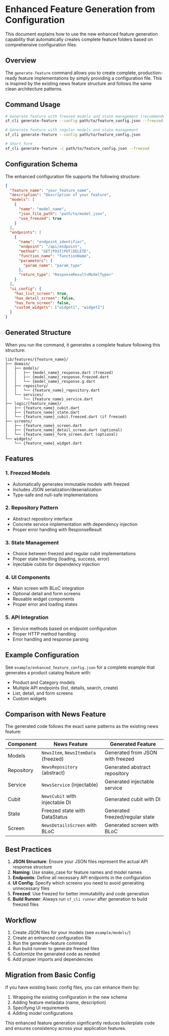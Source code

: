 # Enhanced Feature Generation from Configuration

This document explains how to use the new enhanced feature generation capability that automatically creates complete feature folders based on comprehensive configuration files.

## Overview

The `generate-feature` command allows you to create complete, production-ready feature implementations by simply providing a configuration file. This is inspired by the existing news feature structure and follows the same clean architecture patterns.

## Command Usage

```bash
# Generate feature with freezed models and state management (recommended)
sf_cli generate-feature --config path/to/feature_config.json --freezed

# Generate feature with regular models and state management
sf_cli generate-feature --config path/to/feature_config.json

# Short form
sf_cli generate-feature -c path/to/feature_config.json --freezed
```

## Configuration Schema

The enhanced configuration file supports the following structure:

```json
{
  "feature_name": "your_feature_name",
  "description": "Description of your feature",
  "models": [
    {
      "name": "model_name",
      "json_file_path": "path/to/model.json",
      "use_freezed": true
    }
  ],
  "endpoints": [
    {
      "name": "endpoint_identifier",
      "endpoint": "/api/endpoint",
      "method": "GET|POST|PUT|DELETE",
      "function_name": "functionName",
      "parameters": {
        "param_name": "param_type"
      },
      "return_type": "ResponseResult<ModelType>"
    }
  ],
  "ui_config": {
    "has_list_screen": true,
    "has_detail_screen": false,
    "has_form_screen": false,
    "custom_widgets": ["widget1", "widget2"]
  }
}
```

## Generated Structure

When you run the command, it generates a complete feature following this structure:

```
lib/features/{feature_name}/
├── domain/
│   ├── models/
│   │   ├── {model_name}_response.dart (freezed)
│   │   ├── {model_name}_response.freezed.dart
│   │   └── {model_name}_response.g.dart
│   ├── repository/
│   │   └── {feature_name}_repository.dart
│   └── services/
│       └── {feature_name}_service.dart
├── logic/{feature_name}/
│   ├── {feature_name}_cubit.dart
│   ├── {feature_name}_state.dart
│   └── {feature_name}_cubit.freezed.dart (if freezed)
├── screens/
│   ├── {feature_name}_screen.dart
│   ├── {feature_name}_detail_screen.dart (optional)
│   └── {feature_name}_form_screen.dart (optional)
└── widgets/
    └── {feature_name}_widget.dart
```

## Features

### 1. **Freezed Models**
- Automatically generates immutable models with freezed
- Includes JSON serialization/deserialization
- Type-safe and null-safe implementations

### 2. **Repository Pattern**
- Abstract repository interface
- Concrete service implementation with dependency injection
- Proper error handling with ResponseResult

### 3. **State Management**
- Choice between freezed and regular cubit implementations
- Proper state handling (loading, success, error)
- Injectable cubits for dependency injection

### 4. **UI Components**
- Main screen with BLoC integration
- Optional detail and form screens
- Reusable widget components
- Proper error and loading states

### 5. **API Integration**
- Service methods based on endpoint configuration
- Proper HTTP method handling
- Error handling and response parsing

## Example Configuration

See `example/enhanced_feature_config.json` for a complete example that generates a product catalog feature with:

- Product and Category models
- Multiple API endpoints (list, details, search, create)
- List, detail, and form screens
- Custom widgets

## Comparison with News Feature

The generated code follows the exact same patterns as the existing news feature:

| Component | News Feature | Generated Feature |
|-----------|--------------|-------------------|
| Models | `NewsItem`, `NewsItemData` (freezed) | Generated from JSON with freezed |
| Repository | `NewsRepository` (abstract) | Generated abstract repository |
| Service | `NewsService` (injectable) | Generated injectable service |
| Cubit | `NewsCubit` with injectable DI | Generated cubit with DI |
| State | Freezed state with DataStatus | Generated freezed/regular state |
| Screen | `NewsDetailsScreen` with BLoC | Generated screen with BLoC |

## Best Practices

1. **JSON Structure**: Ensure your JSON files represent the actual API response structure
2. **Naming**: Use snake_case for feature names and model names
3. **Endpoints**: Define all necessary API endpoints in the configuration
4. **UI Config**: Specify which screens you need to avoid generating unnecessary files
5. **Freezed**: Use freezed for better immutability and code generation
6. **Build Runner**: Always run `sf_cli runner` after generation to build freezed files

## Workflow

1. Create JSON files for your models (see `example/models/`)
2. Create an enhanced configuration file
3. Run the generate-feature command
4. Run build runner to generate freezed files
5. Customize the generated code as needed
6. Add proper imports and dependencies

## Migration from Basic Config

If you have existing basic config files, you can enhance them by:

1. Wrapping the existing configuration in the new schema
2. Adding feature metadata (name, description)
3. Specifying UI requirements
4. Adding model configurations

This enhanced feature generation significantly reduces boilerplate code and ensures consistency across your application features.
